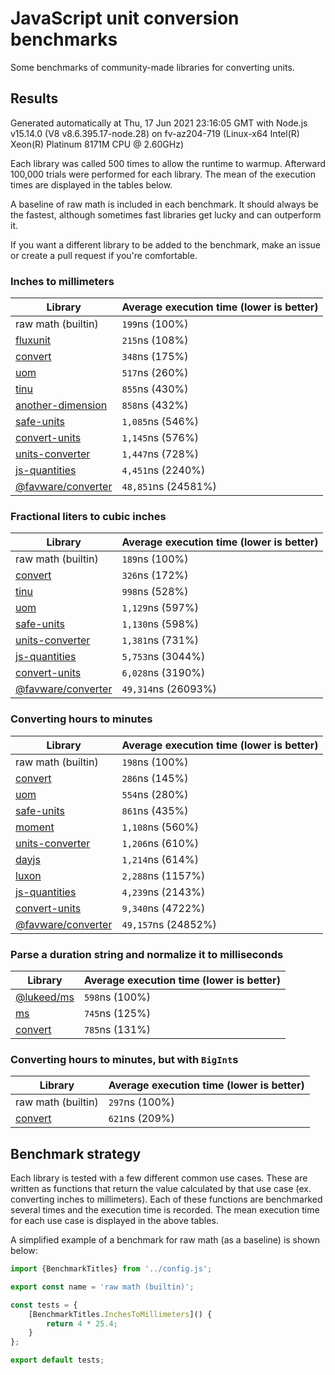# JavaScript unit conversion benchmarks

Some benchmarks of community-made libraries for converting units.

## Results

<!-- beginblock(results) -->

Generated automatically at Thu, 17 Jun 2021 23:16:05 GMT with Node.js v15.14.0 (V8 v8.6.395.17-node.28) on fv-az204-719 (Linux-x64 Intel(R) Xeon(R) Platinum 8171M CPU @ 2.60GHz)

Each library was called 500 times to allow the runtime to warmup.
Afterward 100,000 trials were performed for each library.
The mean of the execution times are displayed in the tables below.

A baseline of raw math is included in each benchmark.
It should always be the fastest, although sometimes fast libraries get lucky and can outperform it.

If you want a different library to be added to the benchmark, make an issue or create a pull request if you're comfortable.

### Inches to millimeters

| Library                                                            | Average execution time (lower is better) |
| ------------------------------------------------------------------ | ---------------------------------------- |
| raw math (builtin)                                                 | `199`ns (100%)                           |
| [fluxunit](https://npmjs.com/package/fluxunit)                     | `215`ns (108%)                           |
| [convert](https://npmjs.com/package/convert)                       | `348`ns (175%)                           |
| [uom](https://npmjs.com/package/uom)                               | `517`ns (260%)                           |
| [tinu](https://npmjs.com/package/tinu)                             | `855`ns (430%)                           |
| [another-dimension](https://npmjs.com/package/another-dimension)   | `858`ns (432%)                           |
| [safe-units](https://npmjs.com/package/safe-units)                 | `1,085`ns (546%)                         |
| [convert-units](https://npmjs.com/package/convert-units)           | `1,145`ns (576%)                         |
| [units-converter](https://npmjs.com/package/units-converter)       | `1,447`ns (728%)                         |
| [js-quantities](https://npmjs.com/package/js-quantities)           | `4,451`ns (2240%)                        |
| [@favware/converter](https://npmjs.com/package/@favware/converter) | `48,851`ns (24581%)                      |

### Fractional liters to cubic inches

| Library                                                            | Average execution time (lower is better) |
| ------------------------------------------------------------------ | ---------------------------------------- |
| raw math (builtin)                                                 | `189`ns (100%)                           |
| [convert](https://npmjs.com/package/convert)                       | `326`ns (172%)                           |
| [tinu](https://npmjs.com/package/tinu)                             | `998`ns (528%)                           |
| [uom](https://npmjs.com/package/uom)                               | `1,129`ns (597%)                         |
| [safe-units](https://npmjs.com/package/safe-units)                 | `1,130`ns (598%)                         |
| [units-converter](https://npmjs.com/package/units-converter)       | `1,381`ns (731%)                         |
| [js-quantities](https://npmjs.com/package/js-quantities)           | `5,753`ns (3044%)                        |
| [convert-units](https://npmjs.com/package/convert-units)           | `6,028`ns (3190%)                        |
| [@favware/converter](https://npmjs.com/package/@favware/converter) | `49,314`ns (26093%)                      |

### Converting hours to minutes

| Library                                                            | Average execution time (lower is better) |
| ------------------------------------------------------------------ | ---------------------------------------- |
| raw math (builtin)                                                 | `198`ns (100%)                           |
| [convert](https://npmjs.com/package/convert)                       | `286`ns (145%)                           |
| [uom](https://npmjs.com/package/uom)                               | `554`ns (280%)                           |
| [safe-units](https://npmjs.com/package/safe-units)                 | `861`ns (435%)                           |
| [moment](https://npmjs.com/package/moment)                         | `1,108`ns (560%)                         |
| [units-converter](https://npmjs.com/package/units-converter)       | `1,206`ns (610%)                         |
| [dayjs](https://npmjs.com/package/dayjs)                           | `1,214`ns (614%)                         |
| [luxon](https://npmjs.com/package/luxon)                           | `2,288`ns (1157%)                        |
| [js-quantities](https://npmjs.com/package/js-quantities)           | `4,239`ns (2143%)                        |
| [convert-units](https://npmjs.com/package/convert-units)           | `9,340`ns (4722%)                        |
| [@favware/converter](https://npmjs.com/package/@favware/converter) | `49,157`ns (24852%)                      |

### Parse a duration string and normalize it to milliseconds

| Library                                            | Average execution time (lower is better) |
| -------------------------------------------------- | ---------------------------------------- |
| [@lukeed/ms](https://npmjs.com/package/@lukeed/ms) | `598`ns (100%)                           |
| [ms](https://npmjs.com/package/ms)                 | `745`ns (125%)                           |
| [convert](https://npmjs.com/package/convert)       | `785`ns (131%)                           |

### Converting hours to minutes, but with `BigInt`s

| Library                                      | Average execution time (lower is better) |
| -------------------------------------------- | ---------------------------------------- |
| raw math (builtin)                           | `297`ns (100%)                           |
| [convert](https://npmjs.com/package/convert) | `621`ns (209%)                           |

<!-- endblock(results) -->

## Benchmark strategy

Each library is tested with a few different common use cases.
These are written as functions that return the value calculated by that use case (ex. converting inches to millimeters).
Each of these functions are benchmarked several times and the execution time is recorded.
The mean execution time for each use case is displayed in the above tables.

A simplified example of a benchmark for raw math (as a baseline) is shown below:

```js
import {BenchmarkTitles} from '../config.js';

export const name = 'raw math (builtin)';

const tests = {
	[BenchmarkTitles.InchesToMillimeters]() {
		return 4 * 25.4;
	}
};

export default tests;
```
